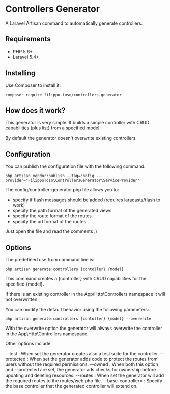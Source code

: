 # Controllers Generator

A Laravel Artisan command to automatically generate controllers.

## Requirements

- PHP 5.6+
- Laravel 5.4+

## Installing

Use Composer to install it:

```
composer require filippo-toso/controllers-generator
```

## How does it work?

This generator is very simple. It builds a simple controller with CRUD capabilities (plus list) from a specified model. 

By default the generator doesn't overwrite existing controllers. 

## Configuration

You can publish the configuration file with the following command:

```
php artisan vendor:publish --tag=config --provider="FilippoToso\ControllersGenerator\ServiceProvider"
```

The config/controller-generator.php file allows you to:

- specify if flash messages should be added (requires laracasts/flash to work)
- specify the path format of the generated views
- specify the route format of the routes
- specify the url format of the routes

Just open the file and read the comments :)

## Options

The predefined use from command line is:

```
php artisan generate:controllers {contoller} {model}
```

This command creates a {controller} with CRUD capabilities for the specified {model}.

If there is an existing controller in the App\Http\Controllers namespace it will not overwritten.

You can modify the default behavior using the following parameters:

```
php artisan generate:controllers {contoller} {model} --overwrite
```

With the overwrite option the generator will always overwrite the controller in the App\Http\Controllers namespace.

Other options include:

--test : When set the generator creates also a test suite for the controller.
--protected : When set the generator adds code to protect the routes from users without the required permissions.
--owned : When both this option and --protected are set, the generator ads checks for ownership before updating and deleting resources.
--routes : When set the generator will add the required routes to the routes/web.php file.
--base-controller= : Specify the base controller that the generated controller will extend on.